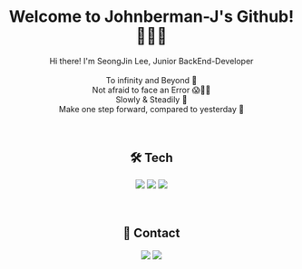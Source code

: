 # <div align="center"> Welcome to Johnberman-J's Github! 👋👋👋 </div>
<div align="center"> Hi there! I'm SeongJin Lee, Junior BackEnd-Developer </div>
<br>
<div align="center"> To infinity and Beyond 🚀 </div>
<div align="center"> Not afraid to face an Error 😱🤯🧐 </div>
<div align="center"> Slowly & Steadily 💪 </div>
<div align="center"> Make one step forward, compared to yesterday 🌟 </div>
<br><br>
 
## <div align="center"> 🛠️ Tech </div>
<div align="center">
<img src="https://img.shields.io/badge/Node.js-339933?style=plastic&logo=Node.js&logoColor=black"/>  <img src="https://img.shields.io/badge/JavaScript-F7DF1E?style=plastic&logo=JavaScript&logoColor=black"/>  <img src="https://img.shields.io/badge/MongoDB-47A248?style=plastic&logo=MongoDB&logoColor=black"/>
</div>
<br><br>

## <div align="center"> 📧 Contact </div>
<div align="center"><a href="mailto:babo318@gmail.com"><img src="https://img.shields.io/badge/babo318@gmail.com-EA4335?style=plastic&logo=Gmail&logoColor=black"/></a> <a href="https://velog.io/@johnberman-j" target="_blank"><img src="https://img.shields.io/badge/Velog-FF5722?style=plastic&logo=Blogger&logoColor=black"/></a></div>



<!--
**Johnberman-J/johnberman-j** is a ✨ _special_ ✨ repository because its `README.md` (this file) appears on your GitHub profile.

Here are some ideas to get you started:

- 🔭 I’m currently working on ...
- 🌱 I’m currently learning ...
- 👯 I’m looking to collaborate on ...
- 🤔 I’m looking for help with ...
- 💬 Ask me about ...
- 📫 How to reach me: ...
- 😄 Pronouns: ...
- ⚡ Fun fact: ...
-->
